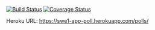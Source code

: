 [![Build Status](https://travis-ci.com/Ritukuklani/swe1-app.svg?branch=master)](https://travis-ci.com/Ritukuklani/swe1-app)  [![Coverage Status](https://coveralls.io/repos/github/Ritukuklani/swe1-app/badge.svg?branch=master)](https://coveralls.io/github/Ritukuklani/swe1-app?branch=master)

Heroku URL: https://swe1-app-poll.herokuapp.com/polls/
